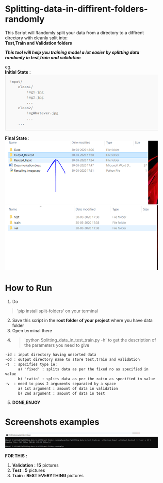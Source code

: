 # Splitting-data-in-diffirent-folders-randomly
This Script will Randomly split your data from a directory to a diffirent directory with cleanly split into:   
<b> Test,Train and Validation folders</b>   

<i><b> This tool will help you training model a lot easier by splitting data randomly in test,train and validation</b></i>   

eg.   
<b>Initial State</b> :    
![](Images/1.PNG)

<b>Final State</b> :   
![](Images/3Capture.PNG)
![](Images/4Capture.PNG)   
   
      
# How to Run   
1. Do 
  >'pip install split-folders' on your terminal   
2. Save this script in the <b>root folder of your project</b> where you have data folder
3. Open terminal there
4. > 'python Splitting_data_in_test_train.py -h' to get the description of the parameters you need to give   

```
-id : input directory having unsorted data      
-od : output directory name to store test,train and validation      
-t  : specifies type ie:   
      a) 'fixed' : splits data as per the fixed no as specified in value   
      b) 'ratio' : splits data as per the ratio as specified in value   
-v  : need to pass 2 arguments separated by a space    
      a) 1st argument : amount of data in validation   
      b) 2nd argument : amount of data in test   
```
5. <b>DONE,ENJOY</B>

# Screenshots examples   
![](Images/5.PNG)   
   
   <b> FOR THIS :</B>   
   1. <b>Validation</b> : <b>15</b> pictures   
   2. <b>Test</b>       : <b>5</b> pictures   
   3. <b>Train</b>      : <b>REST EVERYTHING</b> pictures
   
